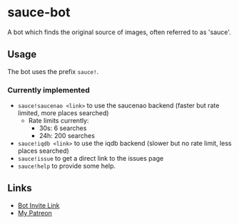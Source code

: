 # sauce-bot

A bot which finds the original source of images, often referred to as 'sauce'.

## Usage

The bot uses the prefix `sauce!`.

### Currently implemented

- `sauce!saucenao <link>` to use the saucenao backend (faster but rate limited, more places searched)
  - Rate limits currently:
    - 30s: 6 searches
    - 24h: 200 searches
- `sauce!iqdb <link>` to use the iqdb backend (slower but no rate limit, less places searched)
- `sauce!issue` to get a direct link to the issues page
- `sauce!help` to provide some help.

## Links

- [Bot Invite Link](https://discord.com/oauth2/authorize?client_id=778822593293058051&scope=bot&permissions=19456)
- [My Patreon](https://patreon.com/lyssieth)
